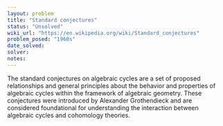 ```yaml
---
layout: problem
title: "Standard conjectures"
status: "Unsolved"
wiki_url: "https://en.wikipedia.org/wiki/Standard_conjectures"
problem_posed: "1960s"
date_solved:
solver:
notes:
---
```

The standard conjectures on algebraic cycles are a set of proposed relationships and general principles about the behavior and properties of algebraic cycles within the framework of algebraic geometry. These conjectures were introduced by Alexander Grothendieck and are considered foundational for understanding the interaction between algebraic cycles and cohomology theories.